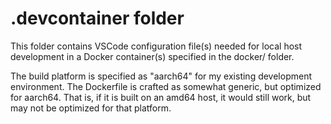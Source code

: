 # .devcontainer folder

This folder contains VSCode configuration file(s) needed for local host development in a Docker container(s) specified in the docker/ folder.

The build platform is specified as "aarch64" for my existing development environment. The Dockerfile is crafted as somewhat generic, but optimized for aarch64. That is, if it is built on an amd64 host, it would still work, but may not be optimized for that platform.